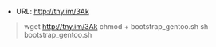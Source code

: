 * URL: http://tny.im/3Ak

>wget http://tny.im/3Ak
>chmod + bootstrap_gentoo.sh
>sh bootstrap_gentoo.sh